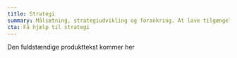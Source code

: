```yaml
---
title: Strategi
summary: Målsætning, strategiudvikling og forankring. At lave tilgængelighedsløsninger, der kan bruges af alle, kræver en kulturændring i organisationen. Eksempelvis mål og strategier der er godt forankret i ledelsen, at de involverede medarbejdere får den nødvendige opkvalificering og at tilgængelighed indtænkes i både planlægnings- og kvalitetssikringsarbejde. Vi kan hjælpe din arbejdsplads med at sætte mål, udvikle strategier og sikre bred forankring af de nødvendige ændringsprocesser.
cta: Få hjælp til strategi
---
```

Den fuldstændige produkttekst kommer her